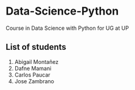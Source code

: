 # Data-Science-Python
Course in Data Science with Python for UG at UP

## List of students
1. Abigail Montañez
2. Dafne Mamani
3. Carlos Paucar
4. Jose Zambrano 

